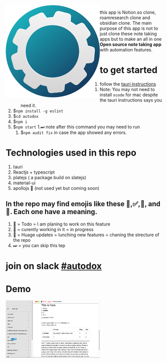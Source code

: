 <img align="left" src="readmeFiles/logo1.png" width="300">

this app is Notion.so clone, roamresearch clone and obsidian clone. The main purpose of this app is not to just clone these note taking apps but to make an all in one **Open source note taking app** with automation features.

# to get started
1. follow the [tauri instructions](https://tauri.studio/docs/getting-started/prerequisites/)
    1. Note: You may not need to install `xcode` for mac despite the tauri instructions says you need it.
1. $`npm install -g eslint`
1. $`cd autodox`
1. $`npm i`
1. $`npm start`
1.⏭ note after this command you may need to run 
    1. $`npm audit fix` in case the app showed any errors.
    

# Technologies used in this repo
1. tauri
2. Reactjs + typescript
3. platejs ( a package build on slatejs)
4. material-ui
5. apollojs 🚧 (not used yet but coming soon)

## In the repo may find emojis like these 🔴,✅,🚧, and🚀. Each one have a meaning.
1. 🔴 = Todo = I am planing to work on this feature
2. 🚧 = curently working in it = in progress
3. 🚀 = Huage updates = lunching new features = chaning the strecture of the repo
4. ⏭ = you can skip this tep

# join on slack [#autodox](https://slate-js.slack.com/archives/C032XGDCCS3)

# Demo
<img align="left" src="./readmeFiles/demo.png" width="300">
